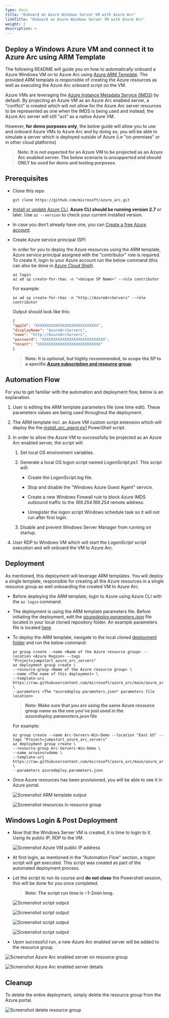 ```yaml
---
type: docs
title: "Onboard an Azure Windows Server VM with Azure Arc"
linkTitle: "Onboard an Azure Windows Server VM with Azure Arc"
weight: 2
description: >
---
```


## Deploy a Windows Azure VM and connect it to Azure Arc using ARM Template

The following README will guide you on how to automatically onboard a Azure Windows VM on to Azure Arc using [Azure ARM Template](https://docs.microsoft.com/en-us/azure/azure-resource-manager/templates/overview). The provided ARM template is responsible of creating the Azure resources as well as executing the Azure Arc onboard script on the VM.

Azure VMs are leveraging the [Azure Instance Metadata Service (IMDS)](https://docs.microsoft.com/en-us/azure/virtual-machines/windows/instance-metadata-service) by default. By projecting an Azure VM as an Azure Arc enabled server, a "conflict" is created which will not allow for the Azure Arc server resources to be represented as one when the IMDS is being used and instead, the Azure Arc server will still "act" as a native Azure VM.

However, **for demo purposes only**, the below guide will allow you to use and onboard Azure VMs to Azure Arc and by doing so, you will be able to simulate a server which is deployed outside of Azure (i.e "on-premises" or in other cloud platforms)

> **Note: It is not expected for an Azure VM to be projected as an Azure Arc enabled server. The below scenario is unsupported and should ONLY be used for demo and testing purposes.**

## Prerequisites

* Clone this repo

    ```console
    git clone https://github.com/microsoft/azure_arc.git
    ```

* [Install or update Azure CLI](https://docs.microsoft.com/en-us/cli/azure/install-azure-cli?view=azure-cli-latest). **Azure CLI should be running version 2.7** or later. Use ```az --version``` to check your current installed version.

* In case you don't already have one, you can [Create a free Azure account](https://azure.microsoft.com/en-us/free/).

* Create Azure service principal (SP)

    In order for you to deploy the Azure resources using the ARM template, Azure service principal assigned with the "contributor" role is required. To create it, login to your Azure account run the below command (this can also be done in [Azure Cloud Shell](https://shell.azure.com/)).

    ```console
    az login
    az ad sp create-for-rbac -n "<Unique SP Name>" --role contributor
    ```

    For example:

    ```console
    az ad sp create-for-rbac -n "http://AzureArcServers" --role contributor
    ```

    Output should look like this:

    ```json
    {
    "appId": "XXXXXXXXXXXXXXXXXXXXXXXXXXXX",
    "displayName": "AzureArcServers",
    "name": "http://AzureArcServers",
    "password": "XXXXXXXXXXXXXXXXXXXXXXXXXXXX",
    "tenant": "XXXXXXXXXXXXXXXXXXXXXXXXXXXX"
    }
    ```

    > **Note: It is optional, but highly recommended, to scope the SP to a specific [Azure subscription and resource group](https://docs.microsoft.com/en-us/cli/azure/ad/sp?view=azure-cli-latest).**

## Automation Flow

For you to get familiar with the automation and deployment flow, below is an explanation.

1. User is editing the ARM template parameters file (one time edit). These parameters values are being used throughout the deployment.

2. The ARM template incl. an Azure VM custom script extension which will deploy the the [*install_arc_agent.ps1*](https://github.com/microsoft/azure_arc/blob/main/azure_arc_servers_jumpstart/azure/windows/arm_template/scripts/install_arc_agent.ps1) PowerShell script.

3. In order to allow the Azure VM to successfully be projected as an Azure Arc enabled server, the script will:

    1. Set local OS environment variables.

    2. Generate a local OS logon script named *LogonScript.ps1*. This script will:

        * Create the *LogonScript.log* file.

        * Stop and disable the "Windows Azure Guest Agent" service.

        * Create a new Windows Firewall rule to block Azure IMDS outbound traffic to the *169.254.169.254* remote address.

        * Unregister the logon script Windows schedule task so it will not run after first login.

    3. Disable and prevent Windows Server Manager from running on startup.

4. User RDP to Windows VM which will start the *LogonScript* script execution and will onboard the VM to Azure Arc.

## Deployment

As mentioned, this deployment will leverage ARM templates. You will deploy a single template, responsible for creating all the Azure resources in a single resource group as well onboarding the created VM to Azure Arc.

* Before deploying the ARM template, login to Azure using Azure CLI with the ```az login``` command.

* The deployment is using the ARM template parameters file. Before initiating the deployment, edit the [*azuredeploy.parameters.json*](https://github.com/microsoft/azure_arc/blob/main/azure_arc_servers_jumpstart/azure/windows/arm_template/azuredeploy.parameters.json) file located in your local cloned repository folder. An example parameters file is located [here](https://github.com/microsoft/azure_arc/blob/main/azure_arc_servers_jumpstart/azure/windows/arm_template/azuredeploy.parameters.example.json).

* To deploy the ARM template, navigate to the local cloned [deployment folder](https://github.com/microsoft/azure_arc/tree/main/azure_arc_servers_jumpstart/azure/windows/arm_template) and run the below command:

    ```console
    az group create --name <Name of the Azure resource group> --location <Azure Region> --tags "Project=jumpstart_azure_arc_servers"
    az deployment group create \
    --resource-group <Name of the Azure resource group> \
    --name <The name of this deployment> \
    --template-uri https://raw.githubusercontent.com/microsoft/azure_arc/main/azure_arc_servers_jumpstart/azure/windows/arm_template/azuredeploy.json \
    --parameters <The *azuredeploy.parameters.json* parameters file location>
    ```

    > **Note: Make sure that you are using the same Azure resource group name as the one you've just used in the *azuredeploy.parameters.json* file**

    For example:

    ```console
    az group create --name Arc-Servers-Win-Demo --location "East US" --tags "Project=jumpstart_azure_arc_servers"
    az deployment group create \
    --resource-group Arc-Servers-Win-Demo \
    --name arcwinsrvdemo \
    --template-uri https://raw.githubusercontent.com/microsoft/azure_arc/main/azure_arc_servers_jumpstart/azure/windows/arm_template/azuredeploy.json \
    --parameters azuredeploy.parameters.json
    ```

* Once Azure resources has been provisioned, you will be able to see it in Azure portal.

    ![Screenshot ARM template output](./01.jpg)

    ![Screenshot resources in resource group](./02.jpg)

## Windows Login & Post Deployment

* Now that the Windows Server VM is created, it is time to login to it. Using its public IP, RDP to the VM.

    ![Screenshot Azure VM public IP address](./03.jpg)

* At first login, as mentioned in the "Automation Flow" section, a logon script will get executed. This script was created as part of the automated deployment process.

* Let the script to run its course and **do not close** the Powershell session, this will be done for you once completed.

    > **Note: The script run time is ~1-2min long.**

    ![Screenshot script output](./04.jpg)

    ![Screenshot script output](./05.jpg)

    ![Screenshot script output](./06.jpg)

    ![Screenshot script output](./07.jpg)

* Upon successful run, a new Azure Arc enabled server will be added to the resource group.

![Screenshot Azure Arc enabled server on resource group](./08.jpg)

![Screenshot Azure Arc enabled server details](./09.jpg)

## Cleanup

To delete the entire deployment, simply delete the resource group from the Azure portal.

![Screenshot delete resource group](./10.jpg)
